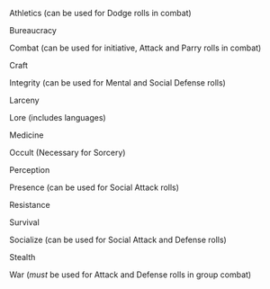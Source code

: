 Athletics (can be used for Dodge rolls in combat)

Bureaucracy

Combat (can be used for initiative, Attack and Parry rolls in combat)

Craft

Integrity (can be used for Mental and Social Defense rolls)

Larceny

Lore (includes languages)

Medicine

Occult (Necessary for Sorcery)

Perception

Presence (can be used for Social Attack rolls)

Resistance

Survival

Socialize (can be used for Social Attack and Defense rolls)

Stealth

War (*must* be used for Attack and Defense rolls in group combat)
